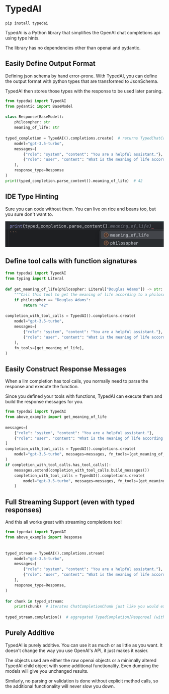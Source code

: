 # TypedAI

```pip install typedai```

TypedAi is a Python library that simplifies the OpenAI chat completions api using type hints.

The library has no dependencies other than openai and pydantic.

## Easily Define Output Format
Defining json schema by hand error-prone. With TypedAI, you can define the output format with python types that are 
transformed to JsonSchema.

TypedAI then stores those types with the response to be used later parsing.

```python
from typedai import TypedAI
from pydantic import BaseModel

class Response(BaseModel):
    philosopher: str
    meaning_of_life: str

typed_completion = TypedAI().completions.create(  # returns TypedChatCompletion[Response]
    model="gpt-3.5-turbo",
    messages=[
        {"role": "system", "content": "You are a helpful assistant."},
        {"role": "user", "content": "What is the meaning of life according to Douglas Adams?"},
    ],
    response_type=Response
)
print(typed_completion.parse_content().meaning_of_life)  # 42
```
## IDE Type Hinting
Sure you can code without them. You can live on rice and beans too, but you sure don't want to.

![Alt text](resources/type_hints.png)

## Define tool calls with function signatures 

```python
from typedai import TypedAI
from typing import Literal

def get_meaning_of_life(philosopher: Literal["Douglas Adams"]) -> str:
    """Call this tool to get the meaning of life according to a philosopher."""
    if philosopher == "Douglas Adams":
        return "42"

completion_with_tool_calls = TypedAI().completions.create(
    model="gpt-3.5-turbo",
    messages=[
        {"role": "system", "content": "You are a helpful assistant."},
        {"role": "user", "content": "What is the meaning of life according to Douglas Adams?"},
    ],
    fn_tools=[get_meaning_of_life],
)
```

## Easily Construct Response Messages
When a llm completion has tool calls, you normally need to parse the response and execute the function. 

Since you defined your tools with functions, TypedAI can execute them and build the response messages for you.

```python
from typedai import TypedAI
from above_example import get_meaning_of_life

messages=[
    {"role": "system", "content": "You are a helpful assistant."},
    {"role": "user", "content": "What is the meaning of life according to Douglas Adams?"},
]
completion_with_tool_calls = TypedAI().completions.create(
    model="gpt-3.5-turbo", messages=messages, fn_tools=[get_meaning_of_life]
)
if completion_with_tool_calls.has_tool_calls():
    messages.extend(completion_with_tool_calls.build_messages())
    completion_with_tool_calls = TypedAI().completions.create(
        model="gpt-3.5-turbo", messages=messages, fn_tools=[get_meaning_of_life]
    )
```

## Full Streaming Support (even with typed responses)

And this all works great with streaming completions too!

```python
from typedai import TypedAI
from above_example import Response


typed_stream = TypedAI().completions.stream(
    model="gpt-3.5-turbo",
    messages=[
        {"role": "system", "content": "You are a helpful assistant."},
        {"role": "user", "content": "What is the meaning of life according to Douglas Adams?"},
    ],
    response_type=Response,
)

for chunk in typed_stream:
    print(chunk)  # iterates ChatCompletionChunk just like you would expect

typed_stream.completion()  # aggregated TypedCompletion[Response] (with type hints!)
```

## Purely Additive
TypedAI is purely additive. You can use it as much or as little as you want. It doesn't change the way you use OpenAI's 
API, it just makes it easier.

The objects used are either the raw openai objects or a minimally altered TypedAI child object with some additional 
functionality. Even dumping the models will give you unchanged results.

Similarly, no parsing or validation is done 
without explicit method calls, so the additional functionality will never slow you down.  
